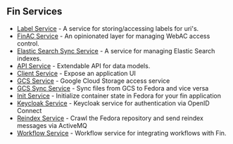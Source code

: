 ## Fin Services

 - [Label Service](./label-service.md) - A service for storing/accessing labels for uri's.
 - [FinAC Service](./finac-service.md) - An opinionated layer for managing WebAC access control.
 - [Elastic Search Sync Service](./essync-service.md) - A service for managing Elastic Search indexes.
 - [API Service](./api-service.md) - Extendable API for data models.
 - [Client Service](./client-service.md) - Expose an application UI
 - [GCS Service](./gcs-service.md) - Google Cloud Storage access service
 - [GCS Sync Service](./gcs-sync-service.md) - Sync files from GCS to Fedora and vice versa
 - [Init Service](./init-service.md) - Initialize container state in Fedora for your fin application
 - [Keycloak Service](./keycloak-service.md) - Keycloak service for authentication via OpenID Connect
 - [Reindex Service](./reindex-service.md) - Crawl the Fedora repository and send reindex messages via ActiveMQ
 - [Workflow Service](./workflow-service.md) - Workflow service for integrating workflows with Fin.